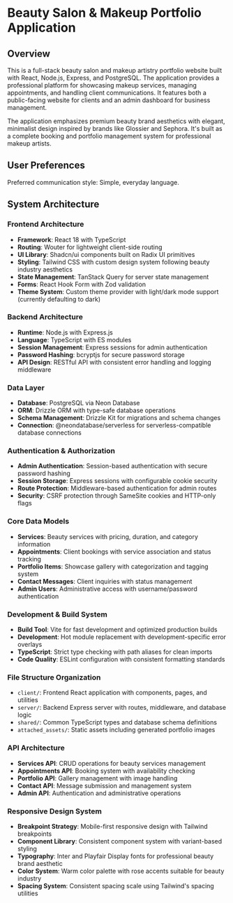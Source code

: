 # Beauty Salon & Makeup Portfolio Application

## Overview

This is a full-stack beauty salon and makeup artistry portfolio website built with React, Node.js, Express, and PostgreSQL. The application provides a professional platform for showcasing makeup services, managing appointments, and handling client communications. It features both a public-facing website for clients and an admin dashboard for business management.

The application emphasizes premium beauty brand aesthetics with elegant, minimalist design inspired by brands like Glossier and Sephora. It's built as a complete booking and portfolio management system for professional makeup artists.

## User Preferences

Preferred communication style: Simple, everyday language.

## System Architecture

### Frontend Architecture
- **Framework**: React 18 with TypeScript
- **Routing**: Wouter for lightweight client-side routing
- **UI Library**: Shadcn/ui components built on Radix UI primitives
- **Styling**: Tailwind CSS with custom design system following beauty industry aesthetics
- **State Management**: TanStack Query for server state management
- **Forms**: React Hook Form with Zod validation
- **Theme System**: Custom theme provider with light/dark mode support (currently defaulting to dark)

### Backend Architecture
- **Runtime**: Node.js with Express.js
- **Language**: TypeScript with ES modules
- **Session Management**: Express sessions for admin authentication
- **Password Hashing**: bcryptjs for secure password storage
- **API Design**: RESTful API with consistent error handling and logging middleware

### Data Layer
- **Database**: PostgreSQL via Neon Database
- **ORM**: Drizzle ORM with type-safe database operations
- **Schema Management**: Drizzle Kit for migrations and schema changes
- **Connection**: @neondatabase/serverless for serverless-compatible database connections

### Authentication & Authorization
- **Admin Authentication**: Session-based authentication with secure password hashing
- **Session Storage**: Express sessions with configurable cookie security
- **Route Protection**: Middleware-based authentication for admin routes
- **Security**: CSRF protection through SameSite cookies and HTTP-only flags

### Core Data Models
- **Services**: Beauty services with pricing, duration, and category information
- **Appointments**: Client bookings with service association and status tracking
- **Portfolio Items**: Showcase gallery with categorization and tagging system
- **Contact Messages**: Client inquiries with status management
- **Admin Users**: Administrative access with username/password authentication

### Development & Build System
- **Build Tool**: Vite for fast development and optimized production builds
- **Development**: Hot module replacement with development-specific error overlays
- **TypeScript**: Strict type checking with path aliases for clean imports
- **Code Quality**: ESLint configuration with consistent formatting standards

### File Structure Organization
- `client/`: Frontend React application with components, pages, and utilities
- `server/`: Backend Express server with routes, middleware, and database logic
- `shared/`: Common TypeScript types and database schema definitions
- `attached_assets/`: Static assets including generated portfolio images

### API Architecture
- **Services API**: CRUD operations for beauty services management
- **Appointments API**: Booking system with availability checking
- **Portfolio API**: Gallery management with image handling
- **Contact API**: Message submission and management system
- **Admin API**: Authentication and administrative operations

### Responsive Design System
- **Breakpoint Strategy**: Mobile-first responsive design with Tailwind breakpoints
- **Component Library**: Consistent component system with variant-based styling
- **Typography**: Inter and Playfair Display fonts for professional beauty brand aesthetic
- **Color System**: Warm color palette with rose accents suitable for beauty industry
- **Spacing System**: Consistent spacing scale using Tailwind's spacing utilities